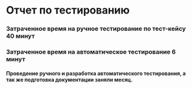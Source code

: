 # Отчет по тестированию
### Затраченное время на ручное тестирование по тест-кейсу 40 минут
### Затраченное время на автоматическое тестирование 6 минут
#### Проведение ручного и разработка автоматического тестирования, а так же подготовка документации заняли месяц.